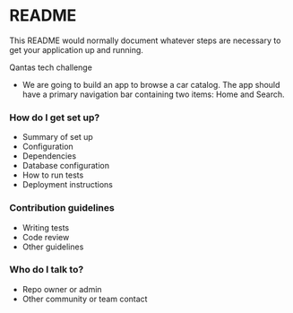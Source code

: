 # README #

This README would normally document whatever steps are necessary to get your application up and running.

Qantas tech challenge

* We are going to build an app to browse a car catalog. The app should have a
primary navigation bar containing two items: Home and Search.


### How do I get set up? ###

* Summary of set up
* Configuration
* Dependencies
* Database configuration
* How to run tests
* Deployment instructions

### Contribution guidelines ###

* Writing tests
* Code review
* Other guidelines

### Who do I talk to? ###

* Repo owner or admin
* Other community or team contact